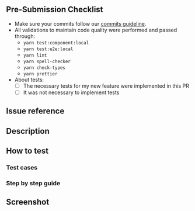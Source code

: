 ## Pre-Submission Checklist

<!-- Follow the team's standards, if there is any question, visit our wiki. -->
<!-- Check the alternative that justifies your action on the feature-related tests. -->

- Make sure your commits follow our [commits guideline](https://github.com/stone-payments/stoneco-best-practices/blob/master/gitStyleGuide/README.md).
- All validations to maintain code quality were performed and passed through:
  - `yarn test:component:local`
  - `yarn test:e2e:local`
  - `yarn lint`
  - `yarn spell-checker`
  - `yarn check-types`
  - `yarn prettier`
- About tests:
  - [ ] The necessary tests for my new feature were implemented in this PR
  - [ ] It was not necessary to implement tests

## Issue reference

<!-- Add url of related ClickUp task. (Danger.js: Do not delete this comment) -->

## Description

<!-- Write a description of what your PR delivers to the project. (Danger.js: Do not delete this comment) -->
<!-- Describe any further improvements you may have made that are not directly related to the context of the PR. -->

## How to test

### Test cases

<!-- Your PR test cases. (Danger.js: Do not delete this comment) -->

### Step by step guide

<!-- Step by step guide of how to test your PR. (Danger.js: Do not delete this comment) -->

## Screenshot

<!-- If applicable, add screenshots to help explain your solution. (Danger.js: Do not delete this comment) -->
<!-- Try to show the before and after, it will help the team understand better. -->
